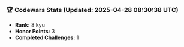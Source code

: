 ### 🏆 Codewars Stats (Updated: 2025-04-28 08:30:38 UTC)

- **Rank:** 8 kyu
- **Honor Points:** 3
- **Completed Challenges:** 1
